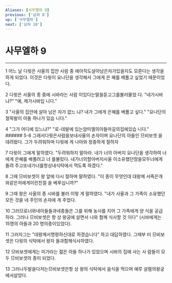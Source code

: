 ```yaml
---
Aliases: [사무엘하 9]
previous: ['삼하 8']
up: ['사무엘하']
next: ['삼하 10']
---
```

# 사무엘하 9

***


1 어느 날 다윗은 사울의 집안 사람 중 에아직도살아남은자가있을지도 모른다는 생각을 하게 되었다. 이것은 다윗이 요나단을 생각해서 그에게 은 혜를 베풀고 싶었기 때문이었다. 

2 다윗은 사울의 종 중에 시바라는 사람 이있다는말을듣고그를불러물었 다. "네가시바냐?" "예, 제가시바입 니다." 

3 "사울의 집안에 살아 남은 자가 없느 냐? 내가 그에게 은혜를 베풀고 싶다." "요나단의 절뚝발이 아들 하나가 있습 니다." 

4 "그가 어디에 있느냐?" "로-데발에 있는암미엘의아들마길의집에있습 니다." ###### 5-6 그래서다윗은사람을보내사울의 손자이며 요나단의 아들인 므비보셋 을 데려왔다. 그가 두려워하며 다윗에 게 나아와 정중하게 절하자 

7 다윗이 그에게 말하였다. "두려워하지 말아라. 내가 너의 아버지 요나단을 생각하여 너에게 은혜를 베풀려고 너 를불렀다. 내가너의할아버지사울 이소유했던땅을모두너에게돌려 주고또내가너를항상내식탁에서 먹도록 하겠다." 

8 그때 므비보셋이 왕 앞에 다시 절하며 말하였다. "이 종이 무엇인데 대왕께 서죽은개와같은저에게이런친절 을 베푸십니까?" 

9 그때 왕은 사울의 종 시바를 불러 이렇 게 말하였다. "내가 사울과 그 가족이 소유했던 모든 것을 네 주인의 손자에 게 주었다. 

10 그러므로너와네아들들과네종들은 그를 위해 농사를 지어 그 가족에게 양 식을 공급하라. 그러나 므비보셋은 항 상 왕궁에 살면서 나와 함께 식사할 것 이다" (시바에게는 15명의 아들과 20 명의종이있었다). 

11 그러자그는 "대왕께서명령하신대로 하겠습니다" 하고 대답하였다. 그때부 터 므비보셋은 다윗의 식탁에서 왕자 들과함께식사하였다. 

12 므비보셋에게는 미가라는 젊은 아들 하나가 있었으며 시바의 집에 사는 사 람들이 모두 므비보셋의 종이 되었다. 

13 그러나두발을다저는므비보셋은항 상 왕의 식탁에서 음식을 먹으며 예루 살렘의왕궁에서살았다.

